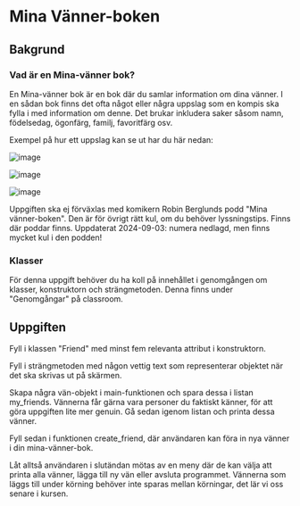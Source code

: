 # Mina Vänner-boken

## Bakgrund

### Vad är en Mina-vänner bok?

En Mina-vänner bok är en bok där du samlar information om dina vänner. I en sådan bok finns det ofta något eller några uppslag som en kompis ska fylla i med information om denne. Det brukar inkludera saker såsom namn, födelsedag, ögonfärg, familj, favoritfärg osv.

Exempel på hur ett uppslag kan se ut har du här nedan:

![image](https://github.com/user-attachments/assets/676f7c1a-c968-496c-8213-b81a5a90a84f)

![image](https://github.com/user-attachments/assets/10d35164-2ae6-4206-97e3-ed48c29f709a)

![image](https://github.com/user-attachments/assets/326736a8-1693-483d-86db-14ffa48647cd)


Uppgiften ska ej förväxlas med komikern Robin Berglunds podd "Mina vänner-boken". Den är för övrigt rätt kul, om du behöver lyssningstips. Finns där poddar finns. Uppdaterat 2024-09-03: numera nedlagd, men finns mycket kul i den podden!

### Klasser

För denna uppgift behöver du ha koll på innehållet i genomgången om klasser, konstruktorn och strängmetoden. Denna finns under "Genomgångar" på classroom.

## Uppgiften

Fyll i klassen "Friend" med minst fem relevanta attribut i konstruktorn.

Fyll i strängmetoden med någon vettig text som representerar objektet när det ska skrivas ut på skärmen.

Skapa några vän-objekt i main-funktionen och spara dessa i listan my_friends. Vännerna får gärna vara personer du faktiskt känner, för att göra uppgiften lite mer genuin. Gå sedan igenom listan och printa dessa vänner.

Fyll sedan i funktionen create_friend, där användaren kan föra in nya vänner i din mina-vänner-bok.

Låt alltså användaren i slutändan mötas av en meny där de kan välja att printa alla vänner, lägga till ny vän eller avsluta programmet. Vännerna som läggs till under körning behöver inte sparas mellan körningar, det lär vi oss senare i kursen.
